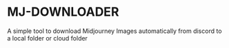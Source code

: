 # MJ-DOWNLOADER
A simple tool to download Midjourney Images automatically from discord to a local folder or cloud folder
